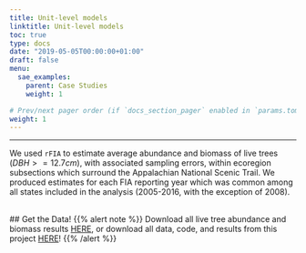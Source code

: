 ```yaml
---
title: Unit-level models
linktitle: Unit-level models
toc: true
type: docs
date: "2019-05-05T00:00:00+01:00"
draft: false
menu:
  sae_examples:
    parent: Case Studies
    weight: 1

# Prev/next pager order (if `docs_section_pager` enabled in `params.toml`)
weight: 1
---
```


___
We used `rFIA` to estimate average abundance and biomass of live trees ($DBH >= 12.7 cm$), with associated sampling errors, within ecoregion subsections which surround the Appalachian National Scenic Trail. We produced estimates for each FIA reporting year which was common among all states included in the analysis (2005-2016, with the exception of 2008).


<br> 
## Get the Data!  
{{% alert note %}}
Download all live tree abundance and biomass results <a href="/files/tpa_bio.zip" target="_blank">HERE</a>, or download all data, code, and results from this project <a href="/files/AT_Summary.zip" target="_blank">HERE</a>!
{{% /alert %}}
  